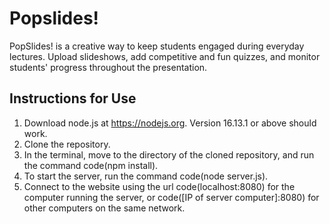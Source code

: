 # Popslides!
PopSlides! is a creative way to keep students engaged during everyday lectures. Upload slideshows, add competitive and fun quizzes, and monitor students' progress throughout the presentation.

## Instructions for Use
1. Download node.js at https://nodejs.org. Version 16.13.1 or above should work.
2. Clone the repository.
3. In the terminal, move to the directory of the cloned repository, and run the command code(npm install).
4. To start the server, run the command code(node server.js).
5. Connect to the website using the url code(localhost:8080) for the computer running the server, or code([IP of server computer]:8080) for other computers on the same network.
